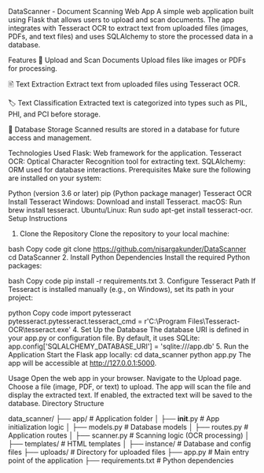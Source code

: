 DataScanner - Document Scanning Web App
A simple web application built using Flask that allows users to upload and scan documents. The app integrates with Tesseract OCR to extract text from uploaded files (images, PDFs, and text files) and uses SQLAlchemy to store the processed data in a database.

Features
📂 Upload and Scan Documents
Upload files like images or PDFs for processing.

🖹 Text Extraction
Extract text from uploaded files using Tesseract OCR.

🏷️ Text Classification
Extracted text is categorized into types such as PIL, PHI, and PCI before storage.

💾 Database Storage
Scanned results are stored in a database for future access and management.

Technologies Used
Flask: Web framework for the application.
Tesseract OCR: Optical Character Recognition tool for extracting text.
SQLAlchemy: ORM used for database interactions.
Prerequisites
Make sure the following are installed on your system:

Python (version 3.6 or later)
pip (Python package manager)
Tesseract OCR
Install Tesseract
Windows: Download and install Tesseract.
macOS: Run brew install tesseract.
Ubuntu/Linux: Run sudo apt-get install tesseract-ocr.
Setup Instructions
1. Clone the Repository
Clone the repository to your local machine:

bash
Copy code
git clone https://github.com/nisargakunder/DataScanner
cd DataScanner
2. Install Python Dependencies
Install the required Python packages:

bash
Copy code
pip install -r requirements.txt
3. Configure Tesseract Path
If Tesseract is installed manually (e.g., on Windows), set its path in your project:

python
Copy code
import pytesseract
pytesseract.pytesseract.tesseract_cmd = r'C:\Program Files\Tesseract-OCR\tesseract.exe'
4. Set Up the Database
The database URI is defined in your app.py or configuration file. By default, it uses SQLite:
app.config['SQLALCHEMY_DATABASE_URI'] = 'sqlite:///app.db'
5. Run the Application
Start the Flask app locally:
cd data_scanner
python app.py
The app will be accessible at http://127.0.0.1:5000.

Usage
Open the web app in your browser.
Navigate to the Upload page.
Choose a file (image, PDF, or text) to upload.
The app will scan the file and display the extracted text.
If enabled, the extracted text will be saved to the database.
Directory Structure

data_scanner/
├── app/                   # Application folder
│   ├── __init__.py        # App initialization logic
│   ├── models.py          # Database models
│   ├── routes.py          # Application routes
│   ├── scanner.py         # Scanning logic (OCR processing)
│   ├── templates/         # HTML templates
│   ├── instance/          # Database and config files
├── uploads/               # Directory for uploaded files
├── app.py                 # Main entry point of the application
├── requirements.txt       # Python dependencies

